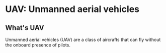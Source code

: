 # UAV: Unmanned aerial vehicles 

## What's UAV
Unmanned aerial vehicles (UAV) are a class of aircrafts that can fly without the onboard presence of pilots.
